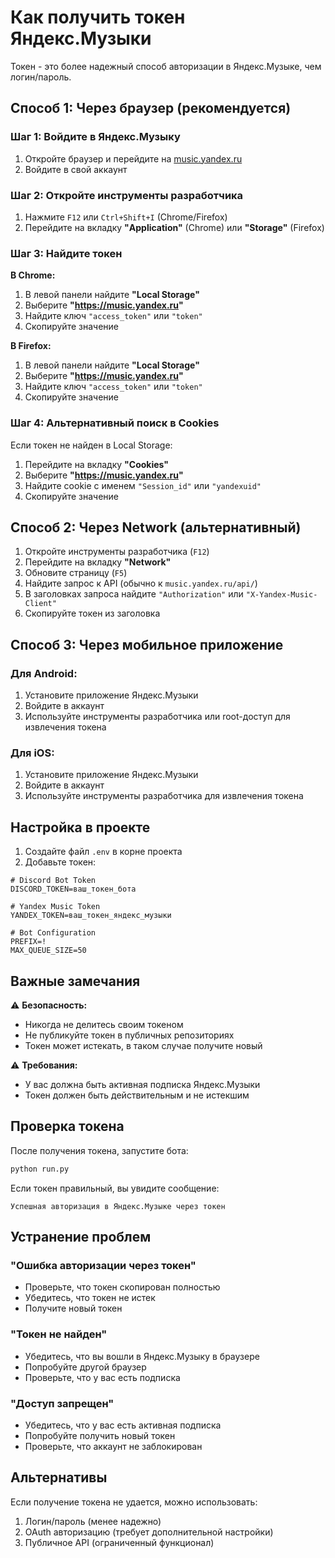 # Как получить токен Яндекс.Музыки

Токен - это более надежный способ авторизации в Яндекс.Музыке, чем логин/пароль.

## Способ 1: Через браузер (рекомендуется)

### Шаг 1: Войдите в Яндекс.Музыку
1. Откройте браузер и перейдите на [music.yandex.ru](https://music.yandex.ru)
2. Войдите в свой аккаунт

### Шаг 2: Откройте инструменты разработчика
1. Нажмите `F12` или `Ctrl+Shift+I` (Chrome/Firefox)
2. Перейдите на вкладку **"Application"** (Chrome) или **"Storage"** (Firefox)

### Шаг 3: Найдите токен
**В Chrome:**
1. В левой панели найдите **"Local Storage"**
2. Выберите **"https://music.yandex.ru"**
3. Найдите ключ `"access_token"` или `"token"`
4. Скопируйте значение

**В Firefox:**
1. В левой панели найдите **"Local Storage"**
2. Выберите **"https://music.yandex.ru"**
3. Найдите ключ `"access_token"` или `"token"`
4. Скопируйте значение

### Шаг 4: Альтернативный поиск в Cookies
Если токен не найден в Local Storage:
1. Перейдите на вкладку **"Cookies"**
2. Выберите **"https://music.yandex.ru"**
3. Найдите cookie с именем `"Session_id"` или `"yandexuid"`
4. Скопируйте значение

## Способ 2: Через Network (альтернативный)

1. Откройте инструменты разработчика (`F12`)
2. Перейдите на вкладку **"Network"**
3. Обновите страницу (`F5`)
4. Найдите запрос к API (обычно к `music.yandex.ru/api/`)
5. В заголовках запроса найдите `"Authorization"` или `"X-Yandex-Music-Client"`
6. Скопируйте токен из заголовка

## Способ 3: Через мобильное приложение

### Для Android:
1. Установите приложение Яндекс.Музыки
2. Войдите в аккаунт
3. Используйте инструменты разработчика или root-доступ для извлечения токена

### Для iOS:
1. Установите приложение Яндекс.Музыки
2. Войдите в аккаунт
3. Используйте инструменты разработчика для извлечения токена

## Настройка в проекте

1. Создайте файл `.env` в корне проекта
2. Добавьте токен:

```env
# Discord Bot Token
DISCORD_TOKEN=ваш_токен_бота

# Yandex Music Token
YANDEX_TOKEN=ваш_токен_яндекс_музыки

# Bot Configuration
PREFIX=!
MAX_QUEUE_SIZE=50
```

## Важные замечания

⚠️ **Безопасность:**
- Никогда не делитесь своим токеном
- Не публикуйте токен в публичных репозиториях
- Токен может истекать, в таком случае получите новый

⚠️ **Требования:**
- У вас должна быть активная подписка Яндекс.Музыки
- Токен должен быть действительным и не истекшим

## Проверка токена

После получения токена, запустите бота:

```bash
python run.py
```

Если токен правильный, вы увидите сообщение:
```
Успешная авторизация в Яндекс.Музыке через токен
```

## Устранение проблем

### "Ошибка авторизации через токен"
- Проверьте, что токен скопирован полностью
- Убедитесь, что токен не истек
- Получите новый токен

### "Токен не найден"
- Убедитесь, что вы вошли в Яндекс.Музыку в браузере
- Попробуйте другой браузер
- Проверьте, что у вас есть подписка

### "Доступ запрещен"
- Убедитесь, что у вас есть активная подписка
- Попробуйте получить новый токен
- Проверьте, что аккаунт не заблокирован

## Альтернативы

Если получение токена не удается, можно использовать:
1. Логин/пароль (менее надежно)
2. OAuth авторизацию (требует дополнительной настройки)
3. Публичное API (ограниченный функционал)
